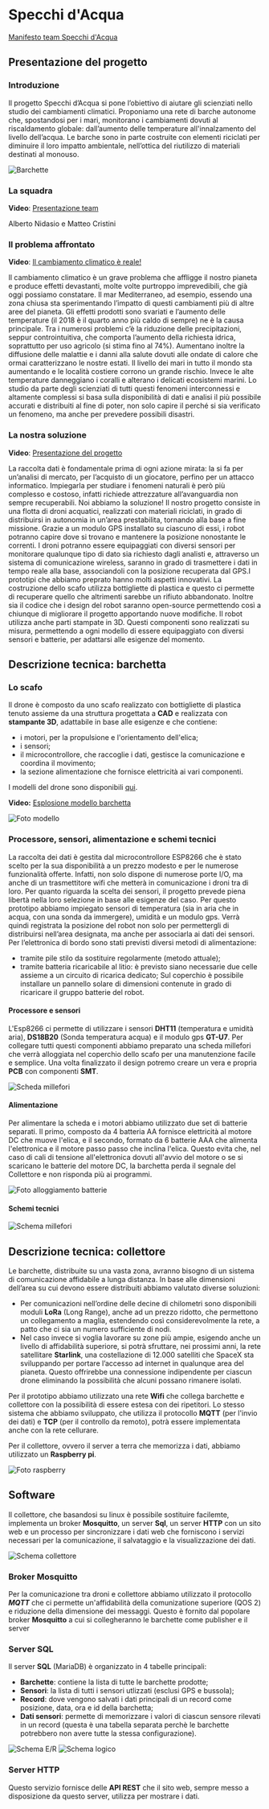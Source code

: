 # Specchi d'Acqua

[Manifesto team Specchi d'Acqua](Manifesto_team_Specchi_d'Acqua.pdf)

## Presentazione del progetto

### Introduzione
Il progetto Specchi d’Acqua si pone l’obiettivo di aiutare gli scienziati nello
studio dei cambiamenti climatici. Proponiamo una rete di barche autonome
che, spostandosi per i mari, monitorano i cambiamenti dovuti al riscaldamento
globale: dall’aumento delle temperature all'innalzamento del livello dell’acqua.
Le barche sono in parte costruite con elementi riciclati per diminuire il loro
impatto ambientale, nell’ottica del riutilizzo di materiali destinati al monouso.

![Barchette](Foto/Barchette_1.jpeg)

### La squadra

**Video**: [Presentazione team](https://youtu.be/9cNglWY3D-Q)

Alberto Nidasio e Matteo Cristini

### Il problema affrontato

**Video**: [Il cambiamento climatico è reale!](https://youtu.be/WMdsdqbVi9s)

Il cambiamento climatico è un grave problema che affligge il nostro pianeta e produce effetti devastanti, molte volte purtroppo imprevedibili, che già oggi possiamo constatare. Il mar Mediterraneo, ad esempio, essendo una zona chiusa sta sperimentando l’impatto di questi cambiamenti più di altre aree del pianeta.
Gli effetti prodotti sono svariati e l’aumento delle temperature (il 2018 è il quarto anno più caldo di sempre) ne è la causa principale. Tra i numerosi problemi c’è la riduzione delle precipitazioni, seppur controintuitiva, che comporta l’aumento della richiesta idrica, soprattutto per uso agricolo (si stima fino al 74%). Aumentano inoltre la diffusione delle malattie e i danni alla salute dovuti alle ondate di calore che ormai caratterizzano le nostre estati.
Il livello dei mari in tutto il mondo sta aumentando e le località costiere corrono un grande rischio. Invece le alte temperature danneggiano i coralli e alterano i delicati ecosistemi marini.
Lo studio da parte degli scienziati di tutti questi fenomeni interconnessi e altamente complessi si basa sulla disponibilità di dati e analisi il più possibile accurati e distribuiti al fine di poter, non solo capire il perché si sia verificato un fenomeno, ma anche per prevedere possibili disastri.

### La nostra soluzione

**Video**: [Presentazione del progetto](https://youtu.be/HUvQelgl1Qg)

La raccolta dati è fondamentale prima di ogni azione mirata: la si fa per un’analisi di mercato, per l’acquisto di un giocatore, perfino per un attacco informatico. Impiegarla per studiare i fenomeni naturali è però più complesso e costoso, infatti richiede attrezzature all’avanguardia non sempre recuperabili.
Noi abbiamo la soluzione! Il nostro progetto consiste in una flotta di droni acquatici, realizzati con materiali riciclati, in grado di distribuirsi in autonomia in un’area prestabilita, tornando alla base a fine missione. Grazie a un modulo GPS installato su ciascuno di essi, i robot potranno capire dove si trovano e mantenere la posizione nonostante le correnti. I droni potranno essere equipaggiati con diversi sensori per monitorare qualunque tipo di dato sia richiesto dagli analisti e, attraverso un sistema di comunicazione wireless, saranno in grado di trasmettere i dati in tempo reale alla base, associandoli con la posizione recuperata dal GPS.I prototipi che abbiamo preprato hanno molti aspetti innovativi. La costruzione dello scafo utilizza bottigliette di plastica e questo ci permette di recuperare quello che altrimenti sarebbe un rifiuto abbandonato.
Inoltre sia il codice che i design del robot saranno open-source permettendo così a chiunque di migliorare il progetto apportando nuove modifiche.
Il robot utilizza anche parti stampate in 3D. Questi componenti sono realizzati su misura, permettendo a ogni modello di essere equipaggiato con diversi sensori e batterie, per adattarsi alle esigenze del momento.

## Descrizione tecnica: barchetta

### Lo scafo

Il drone è composto da uno scafo realizzato con bottigliette di plastica tenuto assieme da una struttura progettata a **CAD** e realizzata con **stampante 3D**, adattabile in base alle esigenze e che contiene:
- i motori, per la propulsione e l'orientamento dell'elica;
- i sensori;
- il microcontrollore, che raccoglie i dati, gestisce la comunicazione e coordina il movimento;
- la sezione alimentazione che fornisce elettricità ai vari componenti.

I modelli del drone sono disponibili [qui](Modelli).

**Video:** [Esplosione modello barchetta](specchidacqua.xyz)

![Foto modello](Foto/Render_arancione.png)

### Processore, sensori, alimentazione e schemi tecnici

La raccolta dei dati è gestita dal microcontrollore ESP8266 che è stato scelto per la sua disponibilità a un prezzo modesto e per le numerose funzionalità offerte.
Infatti, non solo dispone di numerose porte
I/O, ma anche di un trasmettitore wifi che
metterà in comunicazione i droni tra di loro.
Per quanto riguarda la scelta dei sensori, il progetto prevede piena libertà nella loro selezione in base alle esigenze del caso. Per questo prototipo abbiamo impiegato sensori di temperatura (sia in aria che in acqua, con una sonda da immergere), umidità e un modulo gps.
Verrà quindi registrata la posizione del robot non solo per permettergli di distribuirsi nell’area designata, ma anche per associarla ai dati dei sensori.
Per l’elettronica di bordo sono stati previsti diversi metodi di alimentazione:
- tramite pile stilo da sostituire regolarmente (metodo attuale);
- tramite batteria ricaricabile al litio: è previsto siano necessarie due celle
assieme a un circuito di ricarica dedicato; Sul coperchio è possibile installare un pannello solare di dimensioni contenute in grado di ricaricare il gruppo batterie del robot.

#### Processore e sensori

L'Esp8266 ci permette di utilizzare i sensori **DHT11** (temperatura e umidità aria), **DS18B20** (Sonda temperatura acqua) e il modulo gps **GT-U7**. Per collegare tutti questi componenti abbiamo preparato una scheda millefori che verrà alloggiata nel coperchio dello scafo per una manutenzione facile e semplice. Una volta finalizzato il design potremo creare un vera e propria **PCB** con componenti **SMT**.

![Scheda millefori](Foto/Scheda_millefori.jpg)

#### Alimentazione

Per alimentare la scheda e i motori abbiamo utilizzato due set di batterie separati. Il primo, composto da 4 batteria AA fornisce elettricità al motore DC che muove l'elica, e il secondo, formato da 6 batterie AAA che alimenta l'elettronica e il motore passo passo che inclina l'elica.
Questo evita che, nel caso di cali di tensione all'elettronica dovuti all'avvio del motore o se si scaricano le batterie del motore DC, la barchetta perda il segnale del Collettore e non risponda più ai programmi.

![Foto alloggiamento batterie](Foto/Alloggiamento_componenti.jpg)

#### Schemi tecnici

![Schema millefori]()

## Descrizione tecnica: collettore

Le barchette, distribuite su una vasta zona, avranno bisogno di un sistema di comunicazione affidabile a lunga distanza. In base alle dimensioni dell’area su cui devono essere distribuiti abbiamo valutato diverse soluzioni:
- Per comunicazioni nell’ordine delle decine di chilometri sono disponibili moduli **LoRa** (Long Range), anche ad un prezzo ridotto, che permettono un collegamento a maglia, estendendo così considerevolmente la rete, a patto che ci sia un numero sufficiente di nodi.
- Nel caso invece si voglia lavorare su zone più ampie, esigendo anche un livello di affidabilità superiore, si potrà sfruttare, nei prossimi anni, la rete satellitare **​Starlink**,​ una costellazione di 12.000 satelliti che SpaceX sta sviluppando per portare l’accesso ad internet in qualunque area del pianeta. Questo offrirebbe una connessione indipendente per ciascun drone eliminando la possibilità che alcuni possano rimanere isolati.

Per il prototipo abbiamo utilizzato una rete **Wifi** che collega barchette e collettore con la possibilità di essere estesa con dei ripetitori. Lo stesso sistema che abbiamo sviluppato, che utilizza il protocollo **MQTT** (per l'invio dei dati)  e **TCP** (per il controllo da remoto), potrà essere implementata anche con la rete cellurare.

Per il collettore, ovvero il server a terra che memorizza i dati, abbiamo utilizzato un **Raspberry pi**.

![Foto raspberry](Foto/Raspberry.jpg)

## Software

Il collettore, che basandosi su linux è possibile sostituire facilemte, implementa un broker **Mosquitto**, un server **Sql**, un server **HTTP** con un sito web e un processo per sincronizzare i dati web che forniscono i servizi necessari per la comunicazione, il salvataggio e la visualizzazione dei dati.

![Schema collettore]()

### Broker Mosquitto

Per la comunicazione tra droni e collettore abbiamo utilizzato il protocollo ***MQTT*** che ci permette un'affidabilità della comunizatione superiore (QOS 2) e riduzione della dimensione dei messaggi. Questo è fornito dal popolare broker **Mosquitto** a cui si collegheranno le barchette come publisher e il server 

### Server SQL

Il server **SQL** (MariaDB) è organizzato in 4 tabelle principali:
- **Barchette**: contiene la lista di tutte le barchette prodotte;
- **Sensori**: la lista di tutti i sensori utlizzati (esclusi GPS e bussola);
- **Record**: dove vengono salvati i dati principali di un record come posizione, data, ora e id della barchetta;
- **Dati sensori**: permette di memorizzare i valori di ciascun sensore rilevati in un record (questa è una tabella separata perchè le barchette potrebbero non avere tutte la stessa configurazione).

![Schema E/R](Collettore/Database/Schema_E-R.jpg)
![Schema logico](Collettore/Database/Schema_logico.png)

### Server HTTP

Questo servizio fornisce delle **API REST** che il sito web, sempre messo a disposizione da questo server, utilizza per mostrare i dati.